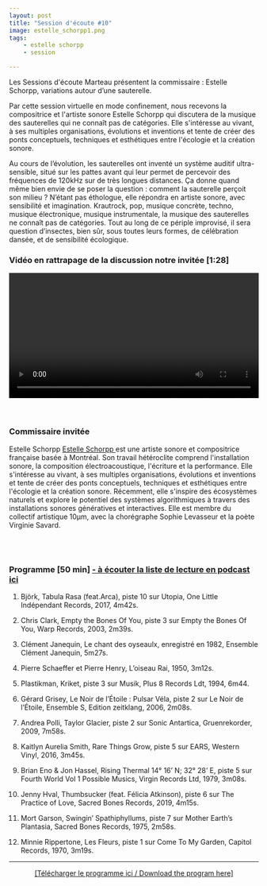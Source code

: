 ```yaml
---
layout: post
title: "Session d'écoute #10"
image: estelle_schorpp1.png
tags: 
    - estelle schorpp
    - session

---
```



Les Sessions d'écoute Marteau présentent la commissaire : Estelle Schorpp, variations autour d’une sauterelle.

Par cette session virtuelle en mode confinement, nous recevons la compositrice et l'artiste sonore Estelle Schorpp qui discutera de la musique des sauterelles qui ne connaît pas de catégories. Elle s'intéresse au vivant, à ses multiples organisations, évolutions et inventions et tente de créer des ponts conceptuels, techniques et esthétiques entre l'écologie et la création sonore. 

Au cours de l’évolution, les sauterelles ont inventé un système auditif ultra-sensible, situé sur les pattes avant qui leur permet de percevoir des fréquences de 120kHz sur de très longues distances. Ça donne quand même bien envie de se poser la question : comment la sauterelle perçoit son milieu ? N’étant pas éthologue, elle répondra en artiste sonore, avec sensibilité et imagination. Krautrock, pop, musique concrète, techno, musique électronique, musique instrumentale, la musique des sauterelles ne connaît pas de catégories. Tout au long de ce périple improvisé, il sera question d’insectes, bien sûr, sous toutes leurs formes, de célébration dansée, et de sensibilité écologique.
<br>

<!-- Video -->
    
### Vidéo en rattrapage de la discussion notre invitée  [1:28]

<!-- Video -->
<center>
<video width="100%" controls>
  <source src="https://vigliensoni.com/sessions-marteau/session-virtuelle/videos/session-10-stelle_schorpp.mp4#t=9" type="video/mp4">
  Your browser does not support HTML video.
</video>
</center>

<br>
<br>




### Commissaire invitée

Estelle Schorpp
<a href="https://estelleschorpp.com/" > Estelle Schorpp </a> est une artiste sonore et compositrice française basée à Montréal. Son travail hétéroclite comprend l'installation sonore, la composition électroacoustique, l'écriture et la performance. Elle s'intéresse au vivant, à ses multiples organisations, évolutions et inventions et tente de créer des ponts conceptuels, techniques et esthétiques entre l'écologie et la création sonore. Récemment, elle s'inspire des écosystèmes naturels et explore le potentiel des systèmes algorithmiques à travers des installations sonores génératives et interactives. Elle est membre du collectif artistique 10μm, avec la chorégraphe Sophie Levasseur et la poète Virginie Savard.


<br>
<br>

### Programme [50 min]  <a href="https://sessionsmarteau.com/musique/#podcasts">- à écouter la liste de lecture en podcast ici </a>


1. Björk, Tabula Rasa (feat.Arca), piste 10 sur Utopia, One Little Indépendant Records, 2017, 4m42s.

2. Chris Clark, Empty the Bones Of You, piste 3 sur Empty the Bones Of You, Warp Records, 2003, 2m39s. 

3. Clément Janequin, Le chant des oyseaulx, enregistré en 1982, Ensemble Clément Janequin, 5m27s. 

4. Pierre Schaeffer et Pierre Henry, L’oiseau Rai, 1950, 3m12s.

5. Plastikman, Kriket, piste 3 sur Musik, Plus 8 Records Ldt, 1994, 6m44.

6. Gérard Grisey, Le Noir de l’Étoile : Pulsar Véla, piste 2 sur Le Noir de l’Étoile, Ensemble S, Edition zeitklang, 2006, 2m08s.

7. Andrea Polli, Taylor Glacier, piste 2 sur Sonic Antartica, Gruenrekorder, 2009, 7m58s.

8. Kaitlyn Aurelia Smith, Rare Things Grow, piste 5 sur EARS, Western Vinyl, 2016, 3m45s.

9. Brian Eno & Jon Hassel, Rising Thermal 14° 16’ N; 32° 28’ E, piste 5 sur Fourth World Vol 1 Possible Musics, Virgin Records Ltd, 1979, 3m08s.

10. Jenny Hval, Thumbsucker (feat. Félicia Atkinson), piste 6 sur The Practice of Love, Sacred Bones Records, 2019, 4m15s.

11. Mort Garson, Swingin’ Spathiphyllums, piste 7 sur Mother Earth’s Plantasia, Sacred Bones Records, 1975, 2m58s.

12. Minnie Rippertone, Les Fleurs, piste 1 sur Come To My Garden, Capitol Records, 1970, 3m19s.




<hr>

<DIV align="center">
<a href="https://sessionsmarteau.com/uploads/session-010/program/Sessions-Marteau-010-Programme.pdf" download>[Télécharger le programme ici / Download the program here] </a>
</DIV>







